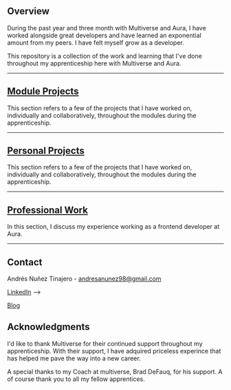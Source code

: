 ## Overview

During the past year and three month with Multiverse and Aura, I have worked alongside great developers and have learned an exponential amount from my peers. I have felt myself grow as a developer.


This repository is a collection of the work and learning that I've done throughout my apprenticeship here with Multiverse and Aura.

---

## [Module Projects](./Projects/Modules/README.md)

This section refers to a few of the projects that I have worked on, individually and collaboratively, throughout the modules during the apprenticeship. 

---

## [Personal Projects](./Projects/Personal/README.md)

This section refers to a few of the projects that I have worked on, individually and collaboratively, throughout the modules during the apprenticeship. 

---

## [Professional Work](./Professional-Work/README.md)

In this section, I discuss my experience working as a frontend developer at Aura.

---

## Contact

Andrés Nuñez Tinajero - andresanunez98@gmail.com

[LinkedIn](https://www.linkedin.com/in/andr%C3%A9s-nu%C3%B1ez-tinajero-732a51218/) -->


[Blog](https://andresanunezt.medium.com) 



## Acknowledgments
I'd like to thank Multiverse for their continued support throughout my apprenticeship. With their support, I have adquired priceless experince that has helped me pave the way into a new career.

A special thanks to my Coach at multiverse, Brad DeFauq, for his support. A of course thank you to all my fellow  apprentices.